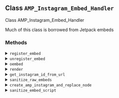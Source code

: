 ## Class `AMP_Instagram_Embed_Handler`

Class AMP_Instagram_Embed_Handler

Much of this class is borrowed from Jetpack embeds

### Methods
<details>
<summary><code>register_embed</code></summary>

```php
public register_embed()
```

Registers embed.


</details>
<details>
<summary><code>unregister_embed</code></summary>

```php
public unregister_embed()
```

Unregisters embed.


</details>
<details>
<summary><code>oembed</code></summary>

```php
public oembed( $matches, $attr, $url )
```

WordPress OEmbed rendering callback.


</details>
<details>
<summary><code>render</code></summary>

```php
public render( $args )
```

Gets the rendered embed markup.


</details>
<details>
<summary><code>get_instagram_id_from_url</code></summary>

```php
private get_instagram_id_from_url( $url )
```

Get Instagram ID from URL.


</details>
<details>
<summary><code>sanitize_raw_embeds</code></summary>

```php
public sanitize_raw_embeds( Document $dom )
```

Sanitized &lt;blockquote class=&quot;instagram-media&quot;&gt; tags to &lt;amp-instagram&gt;


</details>
<details>
<summary><code>create_amp_instagram_and_replace_node</code></summary>

```php
private create_amp_instagram_and_replace_node( $dom, $node )
```

Make final modifications to DOMNode


</details>
<details>
<summary><code>sanitize_embed_script</code></summary>

```php
private sanitize_embed_script( $node )
```

Removes Instagram&#039;s embed &lt;script&gt; tag.


</details>
